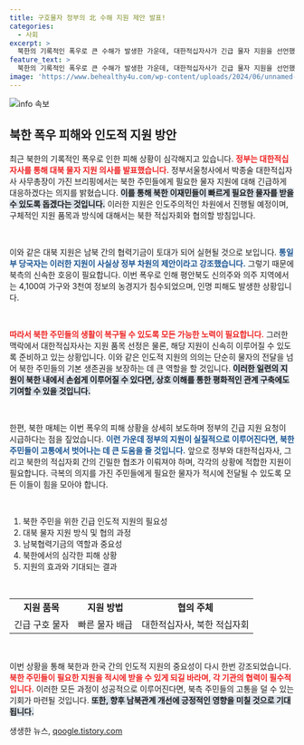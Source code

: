 ```yaml
---
title: 구호물자 정부의 北 수해 지원 제안 발표!
categories:
  - 사회
excerpt: >
  북한의 기록적인 폭우로 큰 수해가 발생한 가운데, 대한적십자사가 긴급 물자 지원을 선언했습니다. 박종술 사무총장은 인도적 차원에서 신속한 지원을 약속하며, 남북협력기금을 활용한 정부 차원의 협력이 필요하다고 강조했습니다.
feature_text: >
  북한의 기록적인 폭우로 큰 수해가 발생한 가운데, 대한적십자사가 긴급 물자 지원을 선언했습니다. 박종술 사무총장은 인도적 차원에서 신속한 지원을 약속하며, 남북협력기금을 활용한 정부 차원의 협력이 필요하다고 강조했습니다.
image: 'https://www.behealthy4u.com/wp-content/uploads/2024/06/unnamed-file.png'
---
```


<p><img src="https://www.behealthy4u.com/wp-content/uploads/2024/06/unnamed-file.png" alt="info 속보" /></p>

<h2 data-ke-size="size26">북한 폭우 피해와 인도적 지원 방안</h2>

<p>최근 북한의 기록적인 폭우로 인한 피해 상황이 심각해지고 있습니다. <b><span style="color: #ee2323;">정부는 대한적십자사를 통해 대북 물자 지원 의사를 발표했습니다.</span></b> 정부서울청사에서 박종술 대한적십자사 사무총장이 가진 브리핑에서는 북한 주민들에게 필요한 물자 지원에 대해 긴급하게 대응하겠다는 의지를 밝혔습니다. <b><span style="background-color: #21538527;">이를 통해 북한 이재민들이 빠르게 필요한 물자를 받을 수 있도록 돕겠다는 것입니다.</span></b> 이러한 지원은 인도주의적인 차원에서 진행될 예정이며, 구체적인 지원 품목과 방식에 대해서는 북한 적십자회와 협의할 방침입니다. </p>

<p data-ke-size="size16">&nbsp;</p>

<p>이와 같은 대북 지원은 남북 간의 협력기금이 토대가 되어 실현될 것으로 보입니다. <b><span style="color: #1a5490;">통일부 당국자는 이러한 지원이 사실상 정부 차원의 제안이라고 강조했습니다.</span></b> 그렇기 때문에 북측의 신속한 호응이 필요합니다. 이번 폭우로 인해 평안북도 신의주와 의주 지역에서는 4,100여 가구와 3천여 정보의 농경지가 침수되었으며, 인명 피해도 발생한 상황입니다. </p>

<p data-ke-size="size16">&nbsp;</p>

<p><b><span style="color: #ee2323;">따라서 북한 주민들의 생활이 복구될 수 있도록 모든 가능한 노력이 필요합니다.</span></b> 그러한 맥락에서 대한적십자사는 지원 품목 선정은 물론, 해당 지원이 신속히 이루어질 수 있도록 준비하고 있는 상황입니다. 이와 같은 인도적 지원의 의의는 단순히 물자의 전달을 넘어 북한 주민들의 기본 생존권을 보장하는 데 큰 역할을 할 것입니다. <b><span style="background-color: #21538527;">이러한 일련의 지원이 북한 내에서 손쉽게 이루어질 수 있다면, 상호 이해를 통한 평화적인 관계 구축에도 기여할 수 있을 것입니다.</span></b> </p>

<p data-ke-size="size16">&nbsp;</p>

<p>한편, 북한 매체는 이번 폭우의 피해 상황을 상세히 보도하며 정부의 긴급 지원 요청이 시급하다는 점을 짚었습니다. <b><span style="color: #1a5490;">이런 가운데 정부의 지원이 실질적으로 이루어진다면, 북한 주민들이 고통에서 벗어나는 데 큰 도움을 줄 것입니다.</span></b> 앞으로 정부와 대한적십자사, 그리고 북한의 적십자회 간의 긴밀한 협조가 이뤄져야 하며, 각각의 상황에 적합한 지원이 필요합니다. 극복의 의지를 가진 주민들에게 필요한 물자가 적시에 전달될 수 있도록 모든 이들이 힘을 모아야 합니다. </p>

<p data-ke-size="size16">&nbsp;</p>

<ol>
<li>북한 주민을 위한 긴급 인도적 지원의 필요성</li>
<li>대북 물자 지원 방식 및 협의 과정</li>
<li>남북협력기금의 역할과 중요성</li>
<li>북한에서의 심각한 피해 상황</li>
<li>지원의 효과와 기대되는 결과</li>
</ol>

<p data-ke-size="size16">&nbsp;</p>

<table style="width:100%;">
<tr>
<td style="text-align: center; height: 17px;"><b>지원 품목</b></td>
<td style="text-align: center; height: 17px;"><b>지원 방법</b></td>
<td style="text-align: center; height: 17px;"><b>협의 주체</b></td>
</tr>
<tr>
<td style="text-align: center; height: 17px;">긴급 구호 물자</td>
<td style="text-align: center; height: 17px;">빠른 물자 배급</td>
<td style="text-align: center; height: 17px;">대한적십자사, 북한 적십자회</td>
</tr>
</table>

<p data-ke-size="size16">&nbsp;</p>

<p>이번 상황을 통해 북한과 한국 간의 인도적 지원의 중요성이 다시 한번 강조되었습니다. <b><span style="color: #ee2323;">북한 주민들이 필요한 지원을 적시에 받을 수 있게 되길 바라며, 각 기관의 협력이 필수적입니다.</span></b> 이러한 모든 과정이 성공적으로 이루어진다면, 북측 주민들의 고통을 덜 수 있는 기회가 마련될 것입니다. <b><span style="background-color: #21538527;">또한, 향후 남북관계 개선에 긍정적인 영향을 미칠 것으로 기대됩니다.</span></b></p>
생생한 뉴스, <a href="https://qoogle.tistory.com" rel="dofollow">qoogle.tistory.com</a>


